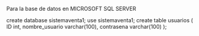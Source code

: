 Para la base de datos en MICROSOFT SQL SERVER

create database sistemaventa1;
use sistemaventa1;
create table usuarios (
ID int,
nombre_usuario varchar(100),
contrasena varchar(100)
);
